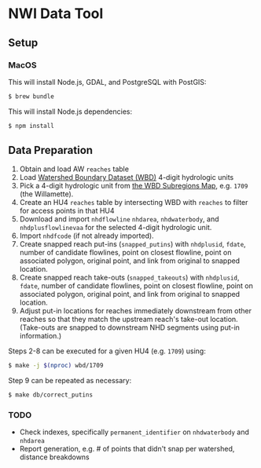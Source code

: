 # NWI Data Tool

## Setup

### MacOS

This will install Node.js, GDAL, and PostgreSQL with PostGIS:

```bash
$ brew bundle
```

This will install Node.js dependencies:

```bash
$ npm install
```

## Data Preparation

1. Obtain and load AW `reaches` table
2. Load [Watershed Boundary Dataset
   (WBD)](https://www.usgs.gov/core-science-systems/ngp/national-hydrography/watershed-boundary-dataset)
   4-digit hydrologic units
3. Pick a 4-digit hydrologic unit from [the WBD Subregions Map](https://www.usgs.gov/media/images/watershed-boundary-dataset-subregions-map), e.g. `1709` (the Willamette).
4. Create an HU4 `reaches` table by intersecting WBD with `reaches` to filter
   for access points in that HU4
5. Download and import `nhdflowline` `nhdarea`, `nhdwaterbody`, and
   `nhdplusflowlinevaa` for the selected 4-digit hydrologic unit.
6. Import `nhdfcode` (if not already imported).
7. Create snapped reach put-ins (`snapped_putins`) with `nhdplusid`, `fdate`,
   number of candidate flowlines, point on closest flowline, point on
   associated polygon, original point, and link from original to snapped
   location.
8. Create snapped reach take-outs (`snapped_takeouts`) with `nhdplusid`,
   `fdate`, number of candidate flowlines, point on closest flowline, point
   on associated polygon, original point, and link from original to snapped
   location.
9. Adjust put-in locations for reaches immediately downstream from other
   reaches so that they match the upstream reach's take-out location.
   (Take-outs are snapped to downstream NHD segments using put-in
   information.)

Steps 2-8 can be executed for a given HU4 (e.g. `1709`) using:

```bash
$ make -j $(nproc) wbd/1709
```

Step 9 can be repeated as necessary:

```bash
$ make db/correct_putins
```

### TODO

* Check indexes, specifically `permanent_identifier` on `nhdwaterbody` and
  `nhdarea`
* Report generation, e.g. # of points that didn't snap per watershed, distance
  breakdowns
